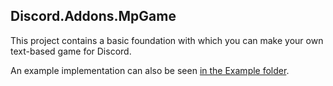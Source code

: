 ﻿## Discord.Addons.MpGame
This project contains a basic foundation with which
you can make your own text-based game for Discord.

An example implementation can also be seen
[in the Example folder](https://github.com/Joe4evr/Discord.Addons/tree/master/src/Examples/MpGame/).
